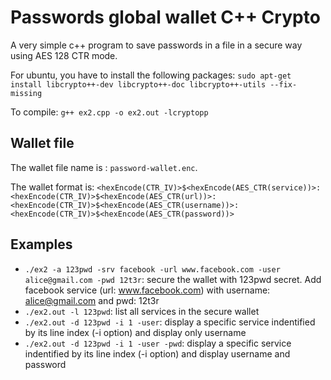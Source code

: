 # Passwords global wallet C++ Crypto

A very simple c++ program to save passwords in a file in a secure way using AES 128 CTR mode.

For ubuntu, you have to install the following packages:
`sudo apt-get install libcrypto++-dev libcrypto++-doc libcrypto++-utils --fix-missing`

To compile:
`g++ ex2.cpp -o ex2.out -lcryptopp`

## Wallet file

The wallet file name is : `password-wallet.enc`.

The wallet format is:
`<hexEncode(CTR_IV)>$<hexEncode(AES_CTR(service))>:<hexEncode(CTR_IV)>$<hexEncode(AES_CTR(url))>:<hexEncode(CTR_IV)>$<hexEncode(AES_CTR(username))>:<hexEncode(CTR_IV)>$<hexEncode(AES_CTR(password))>`

## Examples

- `./ex2 -a 123pwd -srv facebook -url www.facebook.com -user alice@gmail.com -pwd 12t3r`: secure the wallet with 123pwd secret. Add facebook service (url: www.facebook.com) with username: alice@gmail.com and pwd: 12t3r
- `./ex2.out -l 123pwd`: list all services in the secure wallet
- `./ex2.out -d 123pwd -i 1 -user`: display a specific service indentified by its line index (-i option) and display only username
- `./ex2.out -d 123pwd -i 1 -user -pwd`: display a specific service indentified by its line index (-i option) and display username and password
